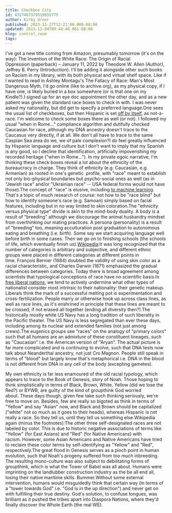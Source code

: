 ```yaml
---
title: Checkbox City
id: 4327467379519855775
author: Kirby Urner
published: 2023-11-27T12:21:00.000-08:00
updated: 2023-12-04T09:44:40.081-08:00
blog: control_room
tags: 
---
```


[](https://www.flickr.com/photos/kirbyurner/53360376249/in/datetaken/)

I've got a new title coming from Amazon, presumably tomorrow (it's on the way): The Invention of the White Race: The Origin of Racial Oppression (paperback) – January 11, 2022 by Theodore W. Allen (Author), Jeffrey B. Perry (Introduction). I'll be adding it alongside other such books on Racism in my library, with its both physical and virtual shelf space. Like if I wanted to read in Ashley Montagu's The Fallacy of Race: Man's Most Dangerous Myth, I'd go online (like to archive.org), as my physical copy, if I have one, is likely buried in a box somewhere (or is that one on my Kindle?).I signed up for an eye doc appointment the other day, and as a new patient was given the standard race boxes to check in with. I was never asked my nationality, but did get to specify a preferred language.One sees the usual list of checkboxes, but then Hispanic is set [off by itself](https://flic.kr/p/2piqLSq), as not-a-race. I'm welcome to check some boxes there as well (or not). I followed my usual "when in Rome..." compliance algorithm and dutifully checked Caucasian for race, although my DNA ancestry doesn't trace to the Caucasus very directly, if at all. We don't all have to trace to the same Caspian Sea area do we, we of pale complexion?I do feel greatly influenced by Hispanic language and culture but I don't want to imply that my Spanish is any good, so I decline that identification, artificially impoverishing my recorded heritage ("when in Rome..."). In my private egoic narrative, I'm thinking these check boxes reveal a lot about the ethnicity of the bureaucracy in charge. They think of ethnicity (e.g. Caucasian, e.g. Armenian) as rooted in one's genetic  profile, with "race" meant to establish not only bio-physical boundaries but psycho-social ones as well (as in "Jewish race" and/or "Ukrainian race" -- USA federal forms would not have those).The concept of "race" is elusive, including [to machine learning](https://flic.kr/p/2piqLSq). That's a topic of much research of course: not how to be "race blind" but how to identify someone's race (e.g. Samoan) simply based on facial features, including but in no way limited to skin coloration.The "ethnicity versus physical type" divide is akin to the mind-body duality. A body is a result of "breeding" although we discourage the animal husbandry mindset from overthinking our mating practices. A persona (personality) is a result of "breeding" too, meaning acculturation post graduation to autonomous eating and breathing (i.e. birth). Some say we start acquiring language well before birth in some cases. Then we go on to finishing schools (the schools of life, which eventually finish us).[Wikipedia](https://en.wikipedia.org/wiki/Color_terminology_for_race):It was long recognized that the number of categories is arbitrary and subjective, and different ethnic groups were placed in different categories at different points in time. François Bernier (1684) doubted the validity of using skin color as a racial characteristic, and Charles Darwin (1871) emphasized the gradual differences between categories. Today there is broad agreement among scientists that typological conceptions of race have no scientific basis.In [free liberal nations](https://controlroom.blogspot.com/2022/12/advice-column.html), we tend to actively undermine what other types of nationalist consider most intrinsic to their nationality: their genetic makeup. Liberals think the mark of a successful melting pot is experimentation and cross-fertilization. People marry or otherwise hook up across class lines, as well as race lines, as it's enshrined in principle that these lines are meant to be crossed, if not erased all together (ending all diversity then?).The historically mostly white US Navy has a long tradition of such liberality in the Pacific theater. The US Navy is less segregated than ever these days, including among its nuclear and extended families (not just among crews).The eugenics groups see "races" on the analogy of "primary colors" such that all humans are an admixture of these constituent lineages, such as "Caucasian" i.e. the American version of "Aryan". The actual picture is far more complicated and is continuing to evolve, such that DNA tests now talk about Neanderthal ancestry, not just Cro Magnon. People still speak in terms of "blood" but largely know that's metaphorical i.e. DNA in the blood is not different from DNA in any cell of the body (excepting gametes).

[](https://www.flickr.com/photos/kirbyurner/5605518830/in/datetaken/)

My own ethnicity is far less enamoured of the old racial typology, which appears to trace to the Book of Genesis, story of Noah. Those hoping to think simplistically in terms of Black, Brown, White, Yellow (did we lose the Red?) or BYWB, are guilty of the kind of groupthink God worried about. These days though, given few take such thinking seriously, we're free to move on. Besides, few are really so bigoted as think in terms of "Yellow" and say "Asian" now, and Black and Brown should be capitalized ("white" not so much as it goes to their heads), whereas Hispanic is not really a race. So they tell us, until they tell us something else.Wikipedia again (minus the footnotes):The other three self-designated races are not labeled by color. This is due to historic negative associations of terms like "Yellow" (for East Asians) and "Red" (for Native Americans) with racism. However, some Asian Americans and Native Americans have tried to reclaim these color terms by self-identifying as "Yellow" and "Red", respectively.[](https://en.wikipedia.org/wiki/Color_terminology_for_race#cite_note-ross-26)The great flood in Genesis serves as a pinch point in human evolution, such that Noah's progeny suffered from too much inbreeding. The resulting mono-culture was also subject to debilitating forms of groupthink, which is what the Tower of Babel was all about. Humans were imprinting on the landlubber construction industry as the be all end all, losing their native maritime skills. Bummer.Without some external intervention, humans would misguidedly think that certain way (in terms of a "tower towards God" i.e. "God is in the up direction") and never get on with fulfilling their true destiny. God's solution, to confuse tongues, was brilliant as it pushed the tribes apart into Diaspora Nations, where they'd finally discover the Whole Earth (the real WE).